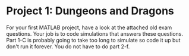 # Project 1: Dungeons and Dragons
For your first MATLAB project, have a look at the attached old exam questions. Your job is to code simulations that answers these questions. Part 1-C is probably going to take too long to simulate so code it up but don't run it  forever. You do not have to do part 2-f. 
